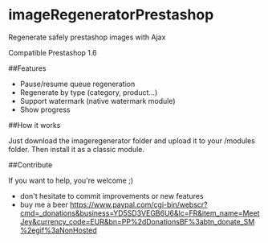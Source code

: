 imageRegeneratorPrestashop
==========================

Regenerate safely prestashop images with Ajax

Compatible Prestashop 1.6

##Features

- Pause/resume queue regeneration
- Regenerate by type (category, product...)
- Support watermark (native watermark module)
- Show progress

##How it works

Just download the imageregenerator folder and upload it to your /modules folder. Then install it as a classic module.

##Contribute

If you want to help, you're welcome ;)
- don't hesitate to commit improvements or new features
- buy me a beer https://www.paypal.com/cgi-bin/webscr?cmd=_donations&business=YD5SD3VEGB6U6&lc=FR&item_name=MeetJey&currency_code=EUR&bn=PP%2dDonationsBF%3abtn_donate_SM%2egif%3aNonHosted
